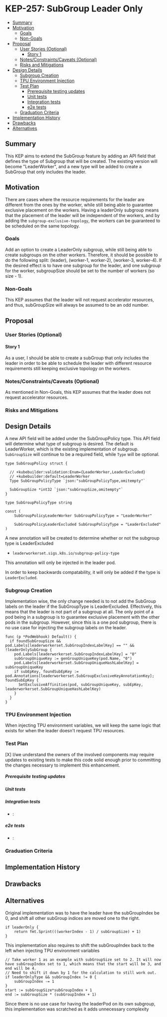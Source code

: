 # KEP-257: SubGroup Leader Only

<!--
This is the title of your KEP. Keep it short, simple, and descriptive. A good
title can help communicate what the KEP is and should be considered as part of
any review.
-->

<!--
A table of contents is helpful for quickly jumping to sections of a KEP and for
highlighting any additional information provided beyond the standard KEP
template.

Ensure the TOC is wrapped with
  <code>&lt;!-- toc --&rt;&lt;!-- /toc --&rt;</code>
tags, and then generate with `hack/update-toc.sh`.
-->

<!-- toc -->
- [Summary](#summary)
- [Motivation](#motivation)
  - [Goals](#goals)
  - [Non-Goals](#non-goals)
- [Proposal](#proposal)
  - [User Stories (Optional)](#user-stories-optional)
    - [Story 1](#story-1)
  - [Notes/Constraints/Caveats (Optional)](#notesconstraintscaveats-optional)
  - [Risks and Mitigations](#risks-and-mitigations)
- [Design Details](#design-details)
  - [Subgroup Creation](#subgroup-creation)
  - [TPU Environment Injection](#tpu-environment-injection)
  - [Test Plan](#test-plan)
      - [Prerequisite testing updates](#prerequisite-testing-updates)
      - [Unit tests](#unit-tests)
      - [Integration tests](#integration-tests)
      - [e2e tests](#e2e-tests)
  - [Graduation Criteria](#graduation-criteria)
- [Implementation History](#implementation-history)
- [Drawbacks](#drawbacks)
- [Alternatives](#alternatives)
<!-- /toc -->

## Summary

<!--
This section is incredibly important for producing high-quality, user-focused
documentation such as release notes or a development roadmap. It should be
possible to collect this information before implementation begins, in order to
avoid requiring implementors to split their attention between writing release
notes and implementing the feature itself. KEP editors and SIG Docs
should help to ensure that the tone and content of the `Summary` section is
useful for a wide audience.

A good summary is probably at least a paragraph in length.

Both in this section and below, follow the guidelines of the [documentation
style guide]. In particular, wrap lines to a reasonable length, to make it
easier for reviewers to cite specific portions, and to minimize diff churn on
updates.

[documentation style guide]: https://github.com/kubernetes/community/blob/master/contributors/guide/style-guide.md
-->
This KEP aims to extend the SubGroup feature by adding an API field that defines the type of Subgroup that will be created. The existing version
will become "LeaderWorker", and a new type will be added to create a SubGroup that only includes the leader.


## Motivation

<!--
This section is for explicitly listing the motivation, goals, and non-goals of
this KEP.  Describe why the change is important and the benefits to users. The
motivation section can optionally provide links to [experience reports] to
demonstrate the interest in a KEP within the wider Kubernetes community.

[experience reports]: https://github.com/golang/go/wiki/ExperienceReports
-->

There are cases where the resource requirements for the leader are different from the ones by the worker, while still being able to guarantee exclusive placement
on the workers. Having a leaderOnly subgroup means that the placement of the leader will be independent of the workers, and by adding the `subgroup-exclusive-topology`, the 
workers can be guaranteed to be scheduled on the same topology.

### Goals

<!--
List the specific goals of the KEP. What is it trying to achieve? How will we
know that this has succeeded?
-->

Add an option to create a LeaderOnly subgroup, while still being able to create subgroups on the other workers. Therefore, it should be possible to do the following split:
(leader), (worker-1, worker-2), (worker-3, worker-4). If the desired effect is to have one subgroup for the leader, and one subgroup for the worker, subgroupSize should be set 
to the number of workers (so size - 1). 

### Non-Goals
This KEP assumes that the leader will not request accelerator resources, and thus, subGroupSize will always be assumed to be an odd number.

<!--
What is out of scope for this KEP? Listing non-goals helps to focus discussion
and make progress.
-->

## Proposal

<!--
This is where we get down to the specifics of what the proposal actually is.
This should have enough detail that reviewers can understand exactly what
you're proposing, but should not include things like API designs or
implementation. What is the desired outcome and how do we measure success?.
The "Design Details" section below is for the real
nitty-gritty.
-->

### User Stories (Optional)

<!--
Detail the things that people will be able to do if this KEP is implemented.
Include as much detail as possible so that people can understand the "how" of
the system. The goal here is to make this feel real for users without getting
bogged down.
-->

#### Story 1
As a user, I should be able to create a subGroup that only includes the leader in order to be able to schedule the leader with different resource requirements
still keeping exclusive topology on the workers.

### Notes/Constraints/Caveats (Optional)
As mentioned in Non-Goals, this KEP assumes that the leader does not request accelerator resources.

<!--
What are the caveats to the proposal?
What are some important details that didn't come across above?
Go in to as much detail as necessary here.
This might be a good place to talk about core concepts and how they relate.
-->

### Risks and Mitigations

<!--
What are the risks of this proposal, and how do we mitigate? Think broadly.
For example, consider both security and how this will impact the larger
Kubernetes ecosystem.

How will security be reviewed, and by whom?

How will UX be reviewed, and by whom?

Consider including folks who also work outside the SIG or subproject.
-->

## Design Details

<!--
This section should contain enough information that the specifics of your
change are understandable. This may include API specs (though not always
required) or even code snippets. If there's any ambiguity about HOW your
proposal will be implemented, this is the place to discuss them.
-->

A new API field will be added under the SubGroupPolicy type. This API field will determine what type 
of subgroup is desired. The default is LeaderWorker, which is the existing implementation of subgroup. `SubGroupSize`
will continue to be a required field, while `Type` will be optional. 

```golang
type SubGroupPolicy struct {

  // +kubebuilder:validation:Enum={LeaderWorker,LeaderExcluded}
  // +kubebuilder:default=LeaderWorker
  Type SubGroupPolicyType `json:"subGroupPolicyType,omitempty"`

  SubGroupSize *int32 `json:"subGroupSize,omitempty"`
}

type SubGroupPolicyType string

const (
	SubGroupPolicyLeaderWorker SubGroupPolicyType = "LeaderWorker"

	SubGroupPolicyLeaderExcluded SubGroupPolicyType = "LeaderExcluded"
)
```

A new annotation will be created to determine whether or not the subgroup type is LeaderExcluded

* `leaderworkerset.sigs.k8s.io/subgroup-policy-type`

This annotation will only be injected in the leader pod.

In order to keep backwards compatability, it will only be added if the type is `LeaderExcluded`.

### Subgroup Creation 
Implementation wise, the only change needed is to not add the SubGroup labels on the leader if the SubGroupType is LeaderExcluded. Effectively, this means 
that the leader is not part of a subgroup at all. The only point of a pod being in a subgroup is to guarantee exclusive placement with the other pods 
in the subgroup. However, since this is a one pod subgroup, there is no use case for injecting the subgroup labels on the leader. 


```golang
func (p *PodWebhook) Default() {
  if foundSubGroupSize && pod.Labels[leaderworkerset.SubGroupIndexLabelKey] == "" && !leaderOnlySubGroup {
    pod.Labels[leaderworkerset.SubGroupIndexLabelKey] = "0"
    subGroupUniqueKey := genGroupUniqueKey(pod.Name, "0")
    pod.Labels[leaderworkerset.SubGroupUniqueHashLabelKey] = subGroupUniqueKey
    if subEpKey, foundSubEpKey := pod.Annotations[leaderworkerset.SubGroupExclusiveKeyAnnotationKey]; foundSubEpKey {
      SetExclusiveAffinities(pod, subGroupUniqueKey, subEpKey, leaderworkerset.SubGroupUniqueHashLabelKey)
    }
  }
}
```

### TPU Environment Injection
When injecting TPU environment variables, we will keep the same logic that exists for when the leader doesn't request TPU resources.

### Test Plan

<!--
**Note:** *Not required until targeted at a release.*
The goal is to ensure that we don't accept enhancements with inadequate testing.

All code is expected to have adequate tests (eventually with coverage
expectations). Please adhere to the [Kubernetes testing guidelines][testing-guidelines]
when drafting this test plan.

[testing-guidelines]: https://git.k8s.io/community/contributors/devel/sig-testing/testing.md
-->

[X] I/we understand the owners of the involved components may require updates to
existing tests to make this code solid enough prior to committing the changes necessary
to implement this enhancement.

##### Prerequisite testing updates

<!--
Based on reviewers feedback describe what additional tests need to be added prior
implementing this enhancement to ensure the enhancements have also solid foundations.
-->

##### Unit tests


<!--
In principle every added code should have complete unit test coverage, so providing
the exact set of tests will not bring additional value.
However, if complete unit test coverage is not possible, explain the reason of it
together with explanation why this is acceptable.
-->

<!--
Additionally, for Alpha try to enumerate the core package you will be touching
to implement this enhancement and provide the current unit coverage for those
in the form of:
- <package>: <date> - <current test coverage>
The data can be easily read from:
https://testgrid.k8s.io/sig-testing-canaries#ci-kubernetes-coverage-unit

This can inform certain test coverage improvements that we want to do before
extending the production code to implement this enhancement.
-->

##### Integration tests

<!--
Integration tests are contained in k8s.io/kubernetes/test/integration.
Integration tests allow control of the configuration parameters used to start the binaries under test.
This is different from e2e tests which do not allow configuration of parameters.
Doing this allows testing non-default options and multiple different and potentially conflicting command line options.
-->

<!--
This question should be filled when targeting a release.
For Alpha, describe what tests will be added to ensure proper quality of the enhancement.

For Beta and GA, add links to added tests together with links to k8s-triage for those tests:
https://storage.googleapis.com/k8s-triage/index.html
-->

- <test>: <link to test coverage>

##### e2e tests

<!--
This question should be filled when targeting a release.
For Alpha, describe what tests will be added to ensure proper quality of the enhancement.

For Beta and GA, add links to added tests together with links to k8s-triage for those tests:
https://storage.googleapis.com/k8s-triage/index.html

We expect no non-infra related flakes in the last month as a GA graduation criteria.
-->

- <test>: <link to test coverage>

### Graduation Criteria

<!--

Clearly define what it means for the feature to be implemented and
considered stable.

If the feature you are introducing has high complexity, consider adding graduation
milestones with these graduation criteria:
- [Maturity levels (`alpha`, `beta`, `stable`)][maturity-levels]
- [Feature gate][feature gate] lifecycle
- [Deprecation policy][deprecation-policy]

[feature gate]: https://git.k8s.io/community/contributors/devel/sig-architecture/feature-gates.md
[maturity-levels]: https://git.k8s.io/community/contributors/devel/sig-architecture/api_changes.md#alpha-beta-and-stable-versions
[deprecation-policy]: https://kubernetes.io/docs/reference/using-api/deprecation-policy/
-->

## Implementation History

<!--
Major milestones in the lifecycle of a KEP should be tracked in this section.
Major milestones might include:
- the `Summary` and `Motivation` sections being merged, signaling SIG acceptance
- the `Proposal` section being merged, signaling agreement on a proposed design
- the date implementation started
- the first Kubernetes release where an initial version of the KEP was available
- the version of Kubernetes where the KEP graduated to general availability
- when the KEP was retired or superseded
-->

## Drawbacks

<!--
Why should this KEP _not_ be implemented?
-->

## Alternatives
Original implementation was to have the leader have the subGroupIndex be 0, and shift all other subGroup indices are moved one to the right.

```golang
if leaderOnly {
    return fmt.Sprint(((workerIndex - 1) / subGroupSize) + 1)
}
```

This implementation also requires to shift the subGroupIndex back to the left when injecting TPU environment variables 

```golang
// Take worker 1 as an example with subGroupSize set to 2. It will now have subGroupIndex set to 1, which means that the start will be 3, and end will be 4. 
// Need to shift it down by 1 for the calculation to still work out. 
if leaderOnlyType && subGroupIndex != 0 {
    subGroupIndex -= 1
}
start := subGroupSize*subGroupIndex + 1 
end := subGroupSize * (subGroupIndex + 1)
```

Since there is no use case for having the leaderPod on its own subgroup, this implementation was scratched as it adds unnecessary complexity


<!--
What other approaches did you consider, and why did you rule them out? These do
not need to be as detailed as the proposal, but should include enough
information to express the idea and why it was not acceptable.
-->